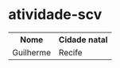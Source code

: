 # atividade-scv

<table>
  <tr>
    <th>Nome</th>
    <th>Cidade natal</th>
  </tr>
  <tr>
    <td>Guilherme</td>
    <td>Recife</td>
  </tr>
</table>
